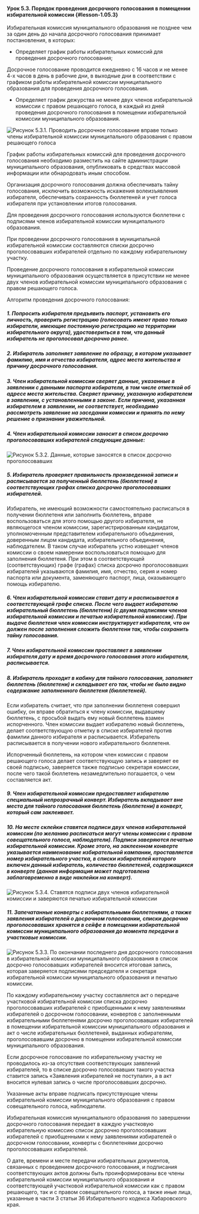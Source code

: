#### Урок 5.3. Порядок проведения досрочного голосования в помещении избирательной комиссии {#lesson-1.05.3}

Избирательная комиссия муниципального образования не позднее чем за один день до начала досрочного голосования принимает постановления, в которых:

- Определяет график работы избирательных комиссий для проведения досрочного голосования; 

Досрочное голосование проводится ежедневно с 16 часов и не менее 4-х часов в день в рабочие дни, в выходные дни в соответствии с графиком работы избирательной комиссии муниципального образования для проведения досрочного голосования.

- Определяет график дежурства не менее двух членов избирательной комиссии с правом решающего голоса, в каждый из дней проведения досрочного голосования в помещении избирательной комиссии муниципального образования.

![Рисунок 5.3.1. Проводить досрочное голосование вправе только члены избирательной комиссии муниципального образования с правом решающего голоса ](./2.05.3.1.png)

График работы избирательных комиссий для проведения досрочного голосования необходимо разместить на сайте администрации муниципального образования, опубликовать в средствах массовой информации или обнародовать иным способом.

Организация досрочного голосования должна обеспечивать тайну голосования, исключить возможность искажения волеизъявления избирателя, обеспечивать сохранность бюллетеней и учет голоса избирателя при установлении итогов голосования.

Для проведения досрочного голосования используются бюллетени с подписями членов избирательной комиссии муниципального образования.

При проведении досрочного голосования в муниципальной избирательной комиссии составляются списки досрочно проголосовавших избирателей отдельно по каждому избирательному участку. 

Проведение досрочного голосования в избирательной комиссии муниципального образования осуществляется в присутствии не менее двух членов избирательной комиссии муниципального образования с правом решающего голоса.

Алгоритм проведения досрочного голосования:

##### 1.	Попросить избирателя предъявить паспорт, установить его личность, проверить регистрацию (голосовать имеют право только избиратели, имеющие постоянную регистрацию на территории избирательного округа), удостовериться в том, что данный избиратель не проголосовал досрочно ранее.

##### 2.	Избиратель заполняет заявление по образцу, в котором указывает фамилию, имя и отчество избирателя, адрес места жительства и причину досрочного голосования.


##### 3.	Член избирательной комиссии сверяет данные, указанные в заявлении с данными паспорта избирателя, в том числе отметкой об адресе места жительства. Сверяет причину, указанную избирателем в заявлении, с установленными в законе. Если причина, указанная избирателем в заявлении, не соответствует, необходимо рассмотреть заявление на заседании комиссии и принять по нему решение о признании уважительной.

##### 4.	Член избирательной комиссии заносит в список досрочно проголосовавших избирателей следующие данные:

![Рисунок 5.3.2. Данные, которые заносятся в список досрочно проголосовавших ](./2.05.3.2.png)

##### 5.	Избиратель проверяет правильность произведенной записи и расписывается за полученный бюллетень (бюллетени) в соответствующих графах списка досрочно проголосовавших избирателей.

Избиратель, не имеющий возможности самостоятельно расписаться в получении бюллетеня или заполнить бюллетень, вправе воспользоваться для этого помощью другого избирателя, не являющегося членом комиссии, зарегистрированным кандидатом, уполномоченным представителем избирательного объединения, доверенным лицом кандидата, избирательного объединения, наблюдателем. В таком случае избиратель устно извещает членов комиссии о своем намерении воспользоваться помощью для заполнения бюллетеня. При этом в соответствующей (соответствующих) графе (графах) списка досрочно проголосовавших избирателей указываются фамилия, имя, отчество, серия и номер паспорта или документа, заменяющего паспорт, лица, оказывающего помощь избирателю.

##### 6.	Член избирательной комиссии ставит дату и расписывается в соответствующей графе списка. После чего выдает избирателю избирательный бюллетень (бюллетени) (с двумя подписями членов избирательной комиссии и печатью избирательной комиссии). При выдаче бюллетеня член комиссии инструктирует избирателя, что он должен после заполнения сложить бюллетени так, чтобы сохранить тайну голосования. 

##### 7.	Член избирательной комиссии проставляет в заявлении избирателя дату и время досрочного голосования этого избирателя, расписывается.

##### 8.	Избиратель проходит в кабину для тайного голосования, заполняет бюллетень (бюллетени) и складывает его так, чтобы не было видно содержание заполненного бюллетеня (бюллетеней).

Если избиратель считает, что при заполнении бюллетеня совершил ошибку, он вправе обратиться к члену комиссии, выдавшему бюллетень, с просьбой выдать ему новый бюллетень взамен испорченного. Член комиссии выдает избирателю новый бюллетень, делает соответствующую отметку в списке избирателей против фамилии данного избирателя и расписывается. Избиратель расписывается в получении нового избирательного бюллетеня. 

Испорченный бюллетень, на котором член комиссии с правом решающего голоса делает соответствующую запись и заверяет ее своей подписью, заверяется также подписью секретаря комиссии, после чего такой бюллетень незамедлительно погашается, о чем составляется акт.

##### 9.	Член избирательной комиссии предоставляет избирателю специальный непрозрачный конверт. Избиратель вкладывает вне места для тайного голосования бюллетень (бюллетени) в конверт, который сам заклеивает.

##### 10.	На месте склейки ставятся подписи двух членов избирательной комиссии (по желанию расписаться могут члены комиссии с правом совещательного голоса, наблюдатели). Подписи заверяются печатью избирательной комиссии. Кроме этого, на заклеенном конверте указывается наименование избирательной кампании, проставляется номер избирательного участка, в списки избирателей которого включен данный избиратель, количество бюллетеней, содержащихся в конверте (данная информация может подготовлена заблаговременно в виде наклейки на конверт).

![Рисунок 5.3.4. Ставятся подписи двух членов избирательной комиссии и заверяются печатью избирательной комиссии ](./2.05.3.3.png)

##### 11.	Запечатанные конверты с избирательными бюллетенями, а также заявления избирателей о досрочном голосовании, списки досрочно проголосовавших хранятся в сейфе в помещении избирательной комиссии муниципального образования до момента передачи в участковые комиссии.

![Рисунок 5.3.3. По окончании последнего дня досрочного голосования в избирательной комиссии муниципального образования в список досрочно голосовавших избирателей вносится итоговая запись, которая заверяется подписями председателя и секретаря избирательной комиссии муниципального образования и печатью комиссии.](./2.05.3.4.png)

По каждому избирательному участку составляется акт о передаче участковой избирательной комиссии списка досрочно проголосовавших избирателей с приобщенными к нему заявлениями избирателей о досрочном голосовании, конвертов с заполненными избирательными бюллетенями досрочно проголосовавших избирателей в помещении избирательной комиссии муниципального образования и акт о числе избирательных бюллетеней, выданных избирателям, проголосовавшим досрочно в помещении избирательной комиссии муниципального образования.

Если досрочное голосование по избирательному участку не проводилось из-за отсутствия соответствующих заявлений избирателей, то в списке досрочно голосовавших такого участка ставится запись «Заявления избирателей не поступали», а в акт вносится нулевая запись о числе проголосовавших досрочно.

Указанные акты вправе подписать присутствующие члены избирательной комиссии муниципального образования с правом совещательного голоса, наблюдатели.

Избирательная комиссия муниципального образования по завершении досрочного голосования передает в каждую участковую избирательную комиссию список досрочно проголосовавших избирателей с приобщенными к нему заявлениями избирателей о досрочном голосовании, конверты с бюллетенями досрочно проголосовавших избирателей.

О дате, времени и месте передачи избирательных документов, связанных с проведением досрочного голосования, и подписания соответствующих актов должны быть проинформированы все члены избирательной комиссии муниципального образования и соответствующей участковой избирательной комиссии как с правом решающего, так и с правом совещательного голоса, а также иные лица, указанные в части 3 статьи 36 Избирательного кодекса Хабаровского края.
